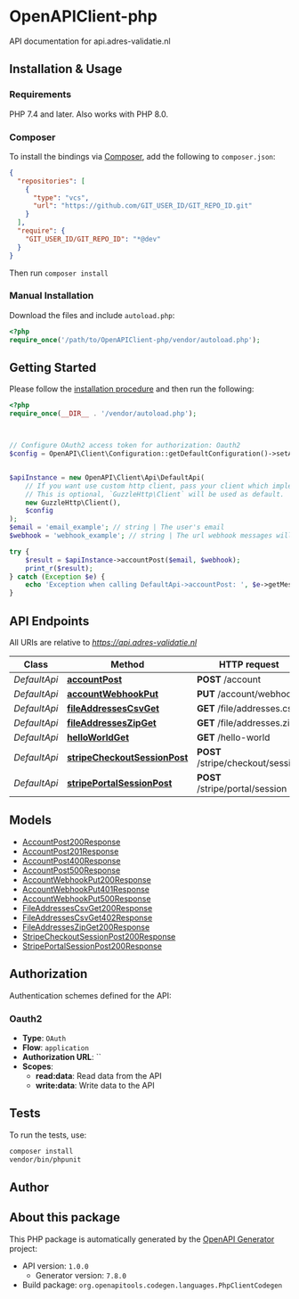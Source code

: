 # OpenAPIClient-php

API documentation for api.adres-validatie.nl


## Installation & Usage

### Requirements

PHP 7.4 and later.
Also works with PHP 8.0.

### Composer

To install the bindings via [Composer](https://getcomposer.org/), add the following to `composer.json`:

```json
{
  "repositories": [
    {
      "type": "vcs",
      "url": "https://github.com/GIT_USER_ID/GIT_REPO_ID.git"
    }
  ],
  "require": {
    "GIT_USER_ID/GIT_REPO_ID": "*@dev"
  }
}
```

Then run `composer install`

### Manual Installation

Download the files and include `autoload.php`:

```php
<?php
require_once('/path/to/OpenAPIClient-php/vendor/autoload.php');
```

## Getting Started

Please follow the [installation procedure](#installation--usage) and then run the following:

```php
<?php
require_once(__DIR__ . '/vendor/autoload.php');



// Configure OAuth2 access token for authorization: Oauth2
$config = OpenAPI\Client\Configuration::getDefaultConfiguration()->setAccessToken('YOUR_ACCESS_TOKEN');


$apiInstance = new OpenAPI\Client\Api\DefaultApi(
    // If you want use custom http client, pass your client which implements `GuzzleHttp\ClientInterface`.
    // This is optional, `GuzzleHttp\Client` will be used as default.
    new GuzzleHttp\Client(),
    $config
);
$email = 'email_example'; // string | The user's email
$webhook = 'webhook_example'; // string | The url webhook messages will be sent to

try {
    $result = $apiInstance->accountPost($email, $webhook);
    print_r($result);
} catch (Exception $e) {
    echo 'Exception when calling DefaultApi->accountPost: ', $e->getMessage(), PHP_EOL;
}

```

## API Endpoints

All URIs are relative to *https://api.adres-validatie.nl*

Class | Method | HTTP request | Description
------------ | ------------- | ------------- | -------------
*DefaultApi* | [**accountPost**](docs/Api/DefaultApi.md#accountpost) | **POST** /account | 
*DefaultApi* | [**accountWebhookPut**](docs/Api/DefaultApi.md#accountwebhookput) | **PUT** /account/webhook | 
*DefaultApi* | [**fileAddressesCsvGet**](docs/Api/DefaultApi.md#fileaddressescsvget) | **GET** /file/addresses.csv | 
*DefaultApi* | [**fileAddressesZipGet**](docs/Api/DefaultApi.md#fileaddresseszipget) | **GET** /file/addresses.zip | 
*DefaultApi* | [**helloWorldGet**](docs/Api/DefaultApi.md#helloworldget) | **GET** /hello-world | 
*DefaultApi* | [**stripeCheckoutSessionPost**](docs/Api/DefaultApi.md#stripecheckoutsessionpost) | **POST** /stripe/checkout/session | 
*DefaultApi* | [**stripePortalSessionPost**](docs/Api/DefaultApi.md#stripeportalsessionpost) | **POST** /stripe/portal/session | 

## Models

- [AccountPost200Response](docs/Model/AccountPost200Response.md)
- [AccountPost201Response](docs/Model/AccountPost201Response.md)
- [AccountPost400Response](docs/Model/AccountPost400Response.md)
- [AccountPost500Response](docs/Model/AccountPost500Response.md)
- [AccountWebhookPut200Response](docs/Model/AccountWebhookPut200Response.md)
- [AccountWebhookPut401Response](docs/Model/AccountWebhookPut401Response.md)
- [AccountWebhookPut500Response](docs/Model/AccountWebhookPut500Response.md)
- [FileAddressesCsvGet200Response](docs/Model/FileAddressesCsvGet200Response.md)
- [FileAddressesCsvGet402Response](docs/Model/FileAddressesCsvGet402Response.md)
- [FileAddressesZipGet200Response](docs/Model/FileAddressesZipGet200Response.md)
- [StripeCheckoutSessionPost200Response](docs/Model/StripeCheckoutSessionPost200Response.md)
- [StripePortalSessionPost200Response](docs/Model/StripePortalSessionPost200Response.md)

## Authorization

Authentication schemes defined for the API:
### Oauth2

- **Type**: `OAuth`
- **Flow**: `application`
- **Authorization URL**: ``
- **Scopes**: 
    - **read:data**: Read data from the API
    - **write:data**: Write data to the API

## Tests

To run the tests, use:

```bash
composer install
vendor/bin/phpunit
```

## Author



## About this package

This PHP package is automatically generated by the [OpenAPI Generator](https://openapi-generator.tech) project:

- API version: `1.0.0`
    - Generator version: `7.8.0`
- Build package: `org.openapitools.codegen.languages.PhpClientCodegen`
